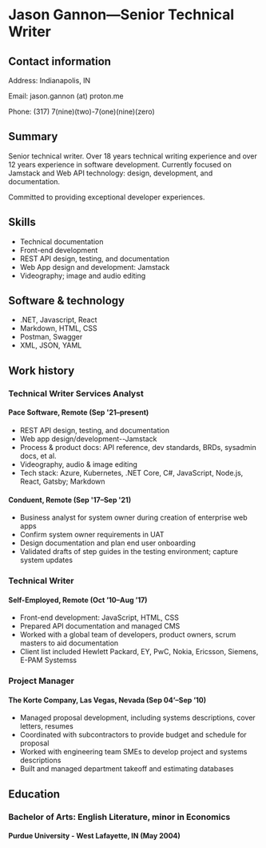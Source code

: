 # Jason Gannon—Senior Technical Writer

## Contact information

Address: Indianapolis, IN

Email: jason.gannon (at) proton.me

Phone: (317) 7(nine)(two)-7(one)(nine)(zero)

## Summary

Senior technical writer. Over 18 years technical writing experience and over 12 years experience in software development. Currently focused on Jamstack and Web API technology: design, development, and documentation.

Committed to providing exceptional developer experiences. 

## Skills

- Technical documentation
- Front-end development
- REST API design, testing, and documentation
- Web App design and development: Jamstack
- Videography; image and audio editing

## Software & technology

- .NET, Javascript, React
- Markdown, HTML, CSS
- Postman, Swagger
- XML, JSON, YAML

## Work history

### Technical Writer Services Analyst

#### Pace Software, Remote (Sep '21–present)

- REST API design, testing, and documentation
- Web app design/development--Jamstack
- Process & product docs: API reference, dev standards, BRDs, sysadmin docs, et al.
- Videography, audio & image editing 
- Tech stack: Azure, Kubernetes, .NET Core, C#, JavaScript, Node.js, React, Gatsby; Markdown

#### Conduent, Remote (Sep '17–Sep '21)

- Business analyst for system owner during creation of enterprise web apps
- Confirm system owner requirements in UAT
- Design documentation and plan end user onboarding
- Validated drafts of step guides in the testing environment; capture system updates

### Technical Writer

#### Self-Employed, Remote (Oct ’10–Aug ’17)

- Front-end development: JavaScript, HTML, CSS 
- Prepared API documentation and managed CMS
- Worked with a global team of developers, product owners, scrum masters to aid documentation
- Client list included Hewlett Packard, EY, PwC, Nokia, Ericsson, Siemens, E-PAM Systemss

### Project Manager

#### The Korte Company, Las Vegas, Nevada (Sep 04’–Sep ’10)

- Managed proposal development, including systems descriptions, cover letters, resumes
- Coordinated with subcontractors to provide budget and schedule for proposal
- Worked with engineering team SMEs to develop project and systems descriptions
- Built and managed department takeoff and estimating databases

## Education

### Bachelor of Arts: English Literature, minor in Economics

#### Purdue University - West Lafayette, IN (May 2004)

